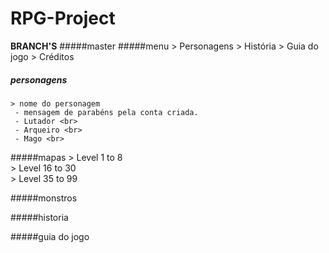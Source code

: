 # RPG-Project

<b>BRANCH'S</b>
#####master
#####menu
 	> Personagens
 	> História
 	> Guia do jogo
 	> Créditos

##### personagens
 	> nome do personagem
 	 - mensagem de parabéns pela conta criada.
 	 - Lutador <br>
 	 - Arqueiro <br>
 	 - Mago <br>

#####mapas
 	> Level 1 to 8 <br>
 	> Level 16 to 30 <br>
	> Level 35 to 99 <br>

#####monstros

#####historia

#####guia do jogo


